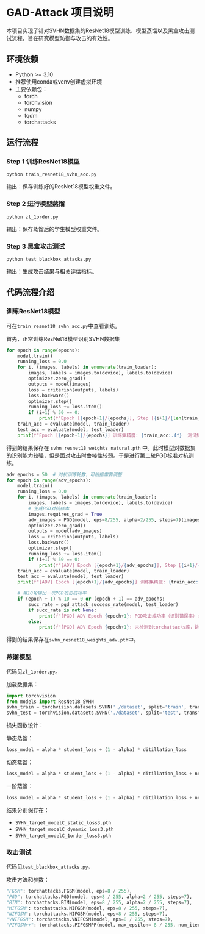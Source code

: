 
# GAD-Attack 项目说明

本项目实现了针对SVHN数据集的ResNet18模型训练、模型蒸馏以及黑盒攻击测试流程，旨在研究模型防御与攻击的有效性。

## 环境依赖
- Python >= 3.10
- 推荐使用conda或venv创建虚拟环境
- 主要依赖包：
  - torch
  - torchvision
  - numpy
  - tqdm
  - torchattacks
  
## 运行流程

### Step 1 训练ResNet18模型
```
python train_resnet18_svhn_acc.py
```
输出：保存训练好的ResNet18模型权重文件。

### Step 2 进行模型蒸馏
```
python zl_1order.py
```
输出：保存蒸馏后的学生模型权重文件。

### Step 3 黑盒攻击测试
```
python test_blackbox_attacks.py
```
输出：生成攻击结果与相关评估指标。

## 代码流程介绍

### 训练ResNet18模型

可在```train_resnet18_svhn_acc.py```中查看训练。

首先，正常训练ResNet18模型识别SVHN数据集

```python
for epoch in range(epochs):
    model.train()
    running_loss = 0.0
    for i, (images, labels) in enumerate(train_loader):
        images, labels = images.to(device), labels.to(device)
        optimizer.zero_grad()
        outputs = model(images)
        loss = criterion(outputs, labels)
        loss.backward()
        optimizer.step()
        running_loss += loss.item()
        if (i+1) % 50 == 0:
            print(f"Epoch [{epoch+1}/{epochs}], Step [{i+1}/{len(train_loader)}], Loss: {loss.item():.4f}")
    train_acc = evaluate(model, train_loader)
    test_acc = evaluate(model, test_loader)
    print(f"Epoch [{epoch+1}/{epochs}] 训练集精度: {train_acc:.4f}  测试集精度: {test_acc:.4f}")
```

得到的结果保存在 ```svhn_resnet18_weights_natural.pth``` 中。此时模型对数据集的识别能力较强，但是面对攻击时鲁棒性较弱。于是进行第二轮PGD标准对抗训练。

```python
adv_epochs = 50  # 对抗训练轮数，可根据需要调整
for epoch in range(adv_epochs):
    model.train()
    running_loss = 0.0
    for i, (images, labels) in enumerate(train_loader):
        images, labels = images.to(device), labels.to(device)
        # 生成PGD对抗样本
        images.requires_grad = True
        adv_images = PGD(model, eps=8/255, alpha=2/255, steps=7)(images, labels)
        optimizer.zero_grad()
        outputs = model(adv_images)
        loss = criterion(outputs, labels)
        loss.backward()
        optimizer.step()
        running_loss += loss.item()
        if (i+1) % 50 == 0:
            print(f"[ADV] Epoch [{epoch+1}/{adv_epochs}], Step [{i+1}/{len(train_loader)}], Loss: {loss.item():.4f}")
    train_acc = evaluate(model, train_loader)
    test_acc = evaluate(model, test_loader)
    print(f"[ADV] Epoch [{epoch+1}/{adv_epochs}] 训练集精度: {train_acc:.4f}  测试集精度: {test_acc:.4f}")

    # 每10轮输出一次PGD攻击成功率
    if (epoch + 1) % 10 == 0 or (epoch + 1) == adv_epochs:
        succ_rate = pgd_attack_success_rate(model, test_loader)
        if succ_rate is not None:
            print(f"[PGD] ADV Epoch {epoch+1}: PGD攻击成功率（识别错误率）: {succ_rate:.4f} ({succ_rate*100:.2f}%)")
        else:
            print(f"[PGD] ADV Epoch {epoch+1}: 未检测到torchattacks库，跳过PGD攻击评测。")
```

得到的结果保存在```svhn_resnet18_weights_adv.pth```中。

### 蒸馏模型

代码见```zl_1order.py```。

加载数据集：
```python
import torchvision
from models import ResNet18_SVHN
svhn_train = torchvision.datasets.SVHN('./dataset', split='train', transform=transforms.ToTensor(), download=True)
svhn_test = torchvision.datasets.SVHN('./dataset', split='test', transform=transforms.ToTensor(), download=True)
```

损失函数设计：

静态蒸馏：
```python
loss_model = alpha * student_loss + (1 - alpha) * ditillation_loss
```

动态蒸馏：
```python
loss_model = alpha * student_loss + (1 - alpha) * ditillation_loss + neighbor_ditillation_loss * 3
```

一阶蒸馏：
```python
loss_model = alpha * student_loss + (1 - alpha) * ditillation_loss + neighbor_mse_loss * 3 + neighbor_ditillation_loss * 3
```

结果分别保存在：
- ```SVHN_target_modelC_static_loss3.pth```
- ```SVHN_target_modelC_dynamic_loss3.pth```
- ```SVHN_target_modelC_1order_loss3.pth```

### 攻击测试

代码见```test_blackbox_attacks.py```。

攻击方法和参数：
```python
"FGSM": torchattacks.FGSM(model, eps=8 / 255),
"PGD": torchattacks.PGD(model, eps=8 / 255, alpha=2 / 255, steps=7),
"BIM": torchattacks.BIM(model, eps=8 / 255, alpha=2 / 255, steps=7),
"MIFGSM": torchattacks.MIFGSM(model, eps=8 / 255, steps=7),
"NIFGSM": torchattacks.NIFGSM(model, eps=8 / 255, steps=7),
"VNIFGSM": torchattacks.VNIFGSM(model, eps=8 / 255, steps=7),
"PIFGSM++": torchattacks.PIFGSMPP(model, max_epsilon= 8 / 255, num_iter_set=7),
```
